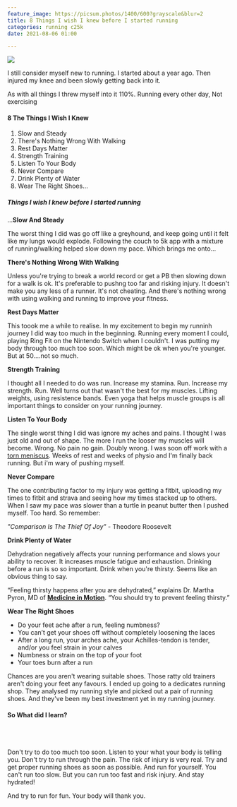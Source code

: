 ```yaml
---
feature_image: https://picsum.photos/1400/600?grayscale&blur=2
title: 8 Things I wish I knew before I started running
categories: running c25k
date: 2021-08-06 01:00

---
```

![](https://res.cloudinary.com/paddysplace/image/upload/v1628363292/c25k/8_Things_I_wish_I_knew_before_I_started_running_insta.png)

I still consider myself new to running. I started about a year ago. Then injured my knee and been slowly getting back into it.

As with all things I threw myself into it 110%. Running every other day, Not exercising

#### 8 The Things I Wish I Knew  
<p></p>


1. Slow and Steady
2. There's Nothing Wrong With Walking
3. Rest Days Matter
4. Strength Training
5. Listen To Your Body
6. Never Compare
7. Drink Plenty of Water
8. Wear The Right Shoes...

##### Things I wish I knew before I started running


...**Slow And Steady**

The worst thing I did was go off like a greyhound, and keep going until it felt like my lungs would explode. Following the couch to 5k app with a mixture of running/walking helped slow down my pace. Which brings me onto...

**There's Nothing Wrong With Walking**

Unless you're trying to break a world record or get a PB then slowing down for a walk is ok. It's preferable to pushng too far and risking injury. It doesn't make you any less of a runner. It's not cheating. And there's nothing wrong with using walking and running to improve your fitness.

**Rest Days Matter**

This toook me a while to realise. In my excitement to begin my runninh journey I did way too much in the beginning. Running every moment I could, playing Ring Fit on the Nintendo Switch when I couldn't. I was putting my body through too much too soon. Which might be ok when you're younger. But at 50....not so much.

**Strength Training**

I thought all I needed to do was run. Increase my stamina. Run. Increase my strength. Run. Well turns out that wasn't the best for my muscles. Lifting weights, using resistence bands. Even yoga that helps muscle groups is all important things to consider on your running journey.

**Listen To Your Body**

The single worst thing I did was ignore my aches and pains. I thought I was just old and out of shape. The more I run the looser my muscles will become. Wrong. No pain no gain. Doubly wrong. I was soon off work with a [torn meniscus](https://www.webmd.com/pain-management/knee-pain/meniscus-tear-injury "torn meniscus"). Weeks of rest and weeks of physio and I'm finally back running. But i'm wary of pushing myself.

**Never Compare**

The one contributing factor to my injury was getting a fitbit, uploading my times to fitbit and strava and seeing how my times stacked up to others. When I saw my pace was slower than a turtle in peanut butter then I pushed myself. Too hard. So remember:

_"Comparison Is The Thief Of Joy"_ - Theodore Roosevelt

**Drink Plenty of Water**

Dehydration negatively affects your running performance and slows your ability to recover. It increases muscle fatigue and exhaustion. Drinking before a run is so so important. Drink when you're thirsty. Seems like an obvious thing to say. 

“Feeling thirsty happens after you are dehydrated,” explains Dr. Martha Pyron, MD of [**Medicine in Motion**](https://medinmotion.com/). “You should try to prevent feeling thirsty.”

**Wear The Right Shoes**

* Do your feet ache after a run, feeling numbness?
* You can’t get your shoes off without completely loosening the laces
* After a long run, your arches ache, your Achilles-tendon is tender, and/or you feel strain in your calves
* Numbness or strain on the top of your foot
* Your toes burn after a run

Chances are you aren't wearing suitable shoes. Those ratty old trainers aren't doing your feet any favours. I ended up going to a dedicates running shop. They analysed my running style and picked out a pair of running shoes. And they've been my best investment yet in my running journey.


#### So What did I learn?
<br><br>

Don't try to do too much too soon. Listen to your what your body is telling you. Don't try to run through the pain. The risk of injury is very real. Try and get proper running shoes as soon as possible. And run for yourself. You can't run too slow. But you can run too fast and risk injury. And stay hydrated!

And try to run for fun. Your body will thank you.
